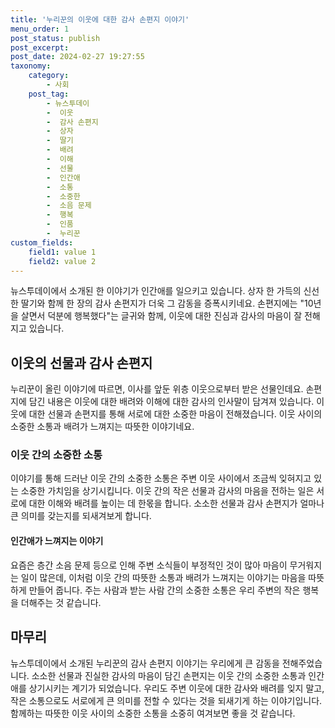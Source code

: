 ```yaml
---
title: '누리꾼의 이웃에 대한 감사 손편지 이야기'
menu_order: 1
post_status: publish
post_excerpt: 
post_date: 2024-02-27 19:27:55
taxonomy:
    category:
        - 사회
    post_tag:
        - 뉴스투데이
        -  이웃
        -  감사 손편지
        -  상자
        -  딸기
        -  배려
        -  이해
        -  선물
        -  인간애
        -  소통
        -  소중한
        -  소음 문제
        -  행복
        -  인품
        -  누리꾼
custom_fields:
    field1: value 1
    field2: value 2
---
```


뉴스투데이에서 소개된 한 이야기가 인간애를 일으키고 있습니다. 상자 한 가득의 신선한 딸기와 함께 한 장의 감사 손편지가 더욱 그 감동을 증폭시키네요. 손편지에는 "10년을 살면서 덕분에 행복했다"는 글귀와 함께, 이웃에 대한 진심과 감사의 마음이 잘 전해지고 있습니다.
## 이웃의 선물과 감사 손편지
누리꾼이 올린 이야기에 따르면, 이사를 앞둔 위층 이웃으로부터 받은 선물인데요. 손편지에 담긴 내용은 이웃에 대한 배려와 이해에 대한 감사의 인사말이 담겨져 있습니다. 이웃에 대한 선물과 손편지를 통해 서로에 대한 소중한 마음이 전해졌습니다. 이웃 사이의 소중한 소통과 배려가 느껴지는 따뜻한 이야기네요.
### 이웃 간의 소중한 소통
이야기를 통해 드러난 이웃 간의 소중한 소통은 주변 이웃 사이에서 조금씩 잊혀지고 있는 소중한 가치임을 상기시킵니다. 이웃 간의 작은 선물과 감사의 마음을 전하는 일은 서로에 대한 이해와 배려를 높이는 데 한몫을 합니다. 소소한 선물과 감사 손편지가 얼마나 큰 의미를 갖는지를 되새겨보게 합니다.
#### 인간애가 느껴지는 이야기
요즘은 층간 소음 문제 등으로 인해 주변 소식들이 부정적인 것이 많아 마음이 무거워지는 일이 많은데, 이처럼 이웃 간의 따뜻한 소통과 배려가 느껴지는 이야기는 마음을 따뜻하게 만들어 줍니다. 주는 사람과 받는 사람 간의 소중한 소통은 우리 주변의 작은 행복을 더해주는 것 같습니다.
## 마무리
뉴스투데이에서 소개된 누리꾼의 감사 손편지 이야기는 우리에게 큰 감동을 전해주었습니다. 소소한 선물과 진실한 감사의 마음이 담긴 손편지는 이웃 간의 소중한 소통과 인간애를 상기시키는 계기가 되었습니다. 우리도 주변 이웃에 대한 감사와 배려를 잊지 말고, 작은 소통으로도 서로에게 큰 의미를 전할 수 있다는 것을 되새기게 하는 이야기입니다. 함께하는 따뜻한 이웃 사이의 소중한 소통을 소중히 여겨보면 좋을 것 같습니다.

